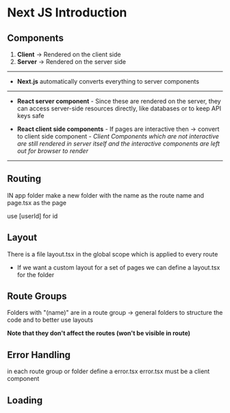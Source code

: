 # Next JS Introduction

## Components

1. **Client** -> Rendered on the client side
2. **Server** -> Rendered on the server side

---

* **Next.js** automatically converts everything to server components

---

* **React server component** - Since these are rendered on the server, they can access server-side resources directly, like databases or to keep API keys safe

* **React client side components** - If pages are interactive then -> convert to client side component - 
*Client Components which are not interactive are still rendered in server itself and the interactive components are left out for browser to render*

---

## Routing
IN app folder make a new folder with the name as the route name and page.tsx as the page

use [userId] for id

## Layout
There is a file layout.tsx in the global scope which is applied to every route
* If we want a custom layout for a set of pages we can define a layout.tsx for the folder

## Route Groups
Folders with "(name)" are in a route group -> general folders to structure the code and to better use layouts

**Note that they don't affect the routes (won't be visible in route)**

## Error Handling
in each route group or folder define a error.tsx
error.tsx must be a client component

## Loading 
